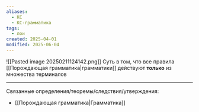 ```yaml
---
aliases:
  - КС
  - КС-грамматика
tags:
  - лои
created: 2025-04-01
modified: 2025-06-04
---
```

![[Pasted image 20250211124142.png]]
Суть в том, что все правила [[Порождающая грамматика|грамматики]] действуют **только** из множества терминалов 

---
Связанные определения/теоремы/следствия/утверждения:
- [[Порождающая грамматика|Грамматика]]